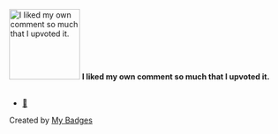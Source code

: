 <img src="https://my-badges.github.io/my-badges/self-upvote.png" alt="I liked my own comment so much that I upvoted it." title="I liked my own comment so much that I upvoted it." width="128">
<strong>I liked my own comment so much that I upvoted it.</strong>
<br><br>

* <a href="https://github.com/openmultiplayer/web/pull/871">🚀</a>


Created by <a href="https://github.com/my-badges/my-badges">My Badges</a>